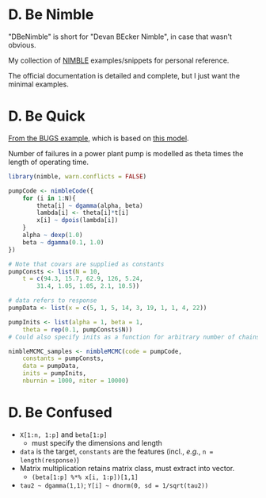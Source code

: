 # D. Be Nimble

"DBeNimble" is short for "Devan BEcker Nimble", in case that wasn't obvious.

My collection of [NIMBLE](https://r-nimble.org/) examples/snippets for personal reference.

The official documentation is detailed and complete, but I just want the minimal examples.

# D. Be Quick

[From the BUGS example,](https://r-nimble.org/nimbleExamples/nimble_build_a_model.html) which is based on [this model](https://www.multibugs.org/examples/latest/Pumps.html).

Number of failures in a power plant pump is modelled as theta times the length of operating time. 

```r
library(nimble, warn.conflicts = FALSE)

pumpCode <- nimbleCode({ 
    for (i in 1:N){
        theta[i] ~ dgamma(alpha, beta)
        lambda[i] <- theta[i]*t[i]
        x[i] ~ dpois(lambda[i])
    }
    alpha ~ dexp(1.0)
    beta ~ dgamma(0.1, 1.0)
})

# Note that covars are supplied as constants
pumpConsts <- list(N = 10,
    t = c(94.3, 15.7, 62.9, 126, 5.24,
        31.4, 1.05, 1.05, 2.1, 10.5))

# data refers to response
pumpData <- list(x = c(5, 1, 5, 14, 3, 19, 1, 1, 4, 22))

pumpInits <- list(alpha = 1, beta = 1,
    theta = rep(0.1, pumpConsts$N))
# Could also specify inits as a function for arbitrary number of chains

nimbleMCMC_samples <- nimbleMCMC(code = pumpCode, 
    constants = pumpConsts, 
    data = pumpData, 
    inits = pumpInits,
    nburnin = 1000, niter = 10000)
```


# D. Be Confused

- `X[1:n, 1:p]` and `beta[1:p]`
    - must specify the dimensions and length
- `data` is the target, `constants` are the features (incl., *e.g.*, `n = length(response)`)
- Matrix multiplication retains matrix class, must extract into vector.
    - `(beta[1:p] %*% x[i, 1:p])[1,1]`
- `tau2 ~ dgamma(1,1)`; `Y[i] ~ dnorm(0, sd = 1/sqrt(tau2))`
